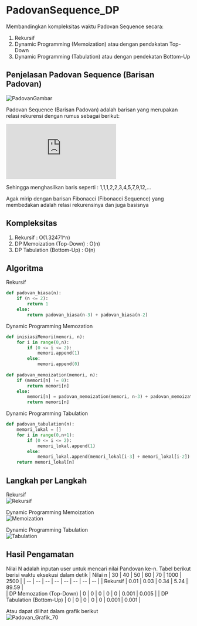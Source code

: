 # PadovanSequence_DP
Membandingkan kompleksitas waktu Padovan Sequence secara: 
1. Rekursif
2. Dynamic Programming (Memoization) atau dengan pendakatan Top-Down 
3. Dynamic Programming (Tabulation) atau dengan pendekatan Bottom-Up

## Penjelasan Padovan Sequence (Barisan Padovan)
![PadovanGambar](https://upload.wikimedia.org/wikipedia/commons/c/cd/Padovan_triangles_%281%29.png)

Padovan Sequence (Barisan Padovan) adalah barisan yang merupakan relasi rekurensi dengan rumus sebagai berikut:


![PadovanRumus](https://latex.codecogs.com/gif.latex?%5Cbg_white%20P_n%3D%20%5Cbegin%7Bcases%7D%201%2C%26%20%5Ctext%7Bjika%20%7D0%5Cleq%20n%5Cleq%202%5C%5C%20P_%7Bn-2%7D%20&plus;%20P_%7Bn-3%7D%2C%26%20%5Ctext%7Bjika%20%7D%20n%20%5Cgeq%203%20%5Cend%7Bcases%7D)

Sehingga menghasilkan baris seperti : 1,1,1,2,2,3,4,5,7,9,12,...

Agak mirip dengan barisan Fibonacci (Fibonacci Sequence) yang membedakan adalah relasi rekurensinya dan juga basisnya

## Kompleksitas

1. Rekursif : O(1.32471^n)
2. DP Memoization (Top-Down) : O(n)
3. DP Tabulation (Bottom-Up) : O(n)

## Algoritma

Rekursif
```python
def padovan_biasa(n):
    if (n <= 2):
        return 1
    else:
        return padovan_biasa(n-3) + padovan_biasa(n-2)
```

Dynamic Programming Memozation
```python
def inisiasiMemori(memori, n):
    for i in range(0,n):
        if (0 <= i <= 2):
            memori.append(1)
        else:
            memori.append(0)
            
def padovan_memoization(memori, n):
    if (memori[n] != 0):
        return memori[n]
    else:
        memori[n] = padovan_memoization(memori, n-3) + padovan_memoization(memori, n-2)
        return memori[n]
```

Dynamic Programming Tabulation

```python
def padovan_tabulation(n):
    memori_lokal = []
    for i in range(0,n+1):
        if (0 <= i <= 2):
            memori_lokal.append(1)
        else:
            memori_lokal.append(memori_lokal[i-3] + memori_lokal[i-2])
    return memori_lokal[n]
```

## Langkah per Langkah

Rekursif <br>
![Rekursif](https://user-images.githubusercontent.com/57952404/148190641-5ede367e-03e2-4ce2-9e3a-1abcab5ca72e.png)

Dynamic Programming Memoization<br>
![Memoization](https://user-images.githubusercontent.com/57952404/148190702-fd776832-9e43-4c9d-ae60-a95d7f25cccb.png)

Dynamic Programming Tabulation<br>
![Tabulation](https://user-images.githubusercontent.com/57952404/148190749-4638f8c8-ebf7-4d7a-8a20-bf8706ff17fb.png)

## Hasil Pengamatan

Nilai N adalah inputan user untuk mencari nilai Pandovan ke-n. Tabel berikut berisi waktu eksekusi dalam detik
| Nilai n |	30 | 40 |	50 | 60 |	70	| 1000	| 2500 |
| -- | -- | -- | -- | -- | -- | -- | -- |
| Rekursif	| 0.01	| 0.03	| 0.34	| 5.24 | 89.59	|	
| DP Memozation (Top-Down) |	0 |	0 |	0 |	0 |	0 |	0.001 |	0.005 |
| DP Tabulation (Bottom-Up) |	0 |	0 |	0 |	0 |	0 |	0.001 |	0.001 |
<br>

Atau dapat dilihat dalam grafik berikut <br>
![Padovan_Grafik_70](https://user-images.githubusercontent.com/57952404/148191562-ad1a52d1-b536-4438-a3ea-92b03390b3ad.png)
